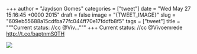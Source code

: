 
+++
author = "Jaydson Gomes"
categories = ["tweet"]
date = "Wed May 27 15:16:45 +0000 2015"
draft = false
image = "{TWEET_IMAGE}"
slug = "609eb55688a15cdfba77fc044ff70e17fddfb8f5"
tags = ["tweet"]
title = """Current status: //cc @Viv..."""
+++
Current status: //cc @Vivoemrede http://t.co/baptnmS0TH

![](/images/tweet-media/603580606522511360-CGBZNReWIAAIPdC.png)